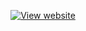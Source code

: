 
<p align="center" >
    <a href="https://simone-lungarella.github.io/"><img src="https://user-images.githubusercontent.com/39314951/165288420-fae11067-e6b8-4be3-8bd1-c1abc2d0a5a1.png" alt="View website" ></a>
</p>
